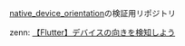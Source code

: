 [native_device_orientation](https://pub.dev/packages/native_device_orientation)の検証用リポジトリ  

zenn: [【Flutter】デバイスの向きを検知しよう](https://zenn.dev/tsukatsuka1783/articles/flutter_device_orientation)  
